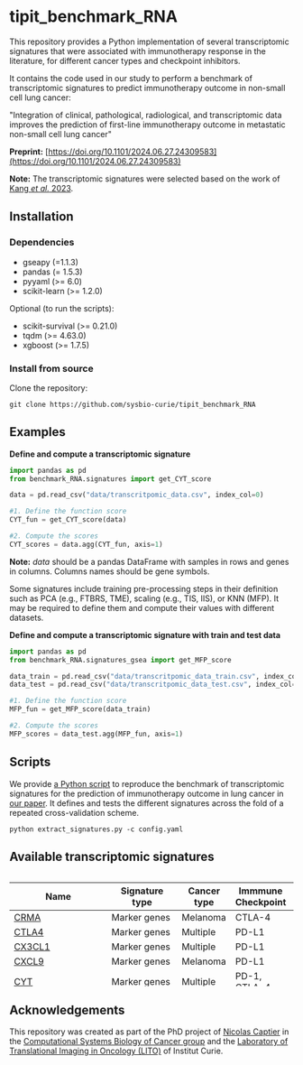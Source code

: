 # tipit_benchmark_RNA

This repository provides a Python implementation of several transcriptomic signatures that were associated with
immunotherapy response in the literature, for different cancer types and checkpoint inhibitors.

It contains the code used in our study to perform a benchmark of transcriptomic signatures to predict immunotherapy
outcome in non-small cell lung cancer:

"Integration of clinical, pathological, radiological, and transcriptomic data improves the prediction of first-line 
immunotherapy outcome in metastatic non-small cell lung cancer"

**Preprint:** [https://doi.org/10.1101/2024.06.27.24309583](https://doi.org/10.1101/2024.06.27.24309583)


**Note:** The transcriptomic signatures were selected based on the work of [Kang *et al.* 2023](https://doi.org/10.3390/cancers15164094).
## Installation

### Dependencies
- gseapy (=1.1.3)
- pandas (= 1.5.3)
- pyyaml (>= 6.0)
- scikit-learn (>= 1.2.0)

Optional (to run the scripts):
- scikit-survival (>= 0.21.0)
- tqdm (>= 4.63.0)
- xgboost (>= 1.7.5)

### Install from source

Clone the repository: 

```
git clone https://github.com/sysbio-curie/tipit_benchmark_RNA
```

## Examples 
**Define and compute a transcriptomic signature**
```python
import pandas as pd
from benchmark_RNA.signatures import get_CYT_score

data = pd.read_csv("data/transcritpomic_data.csv", index_col=0)

#1. Define the function score
CYT_fun = get_CYT_score(data)

#2. Compute the scores
CYT_scores = data.agg(CYT_fun, axis=1)
```

**Note:** *data* should be a pandas DataFrame with samples in rows and genes in columns. Columns names should be gene
symbols.   


Some signatures include training pre-processing steps in their definition such as PCA (e.g., FTBRS, TME),
scaling (e.g., TIS, IIS), or KNN (MFP). It may be required to define them and compute their values with different
datasets.

**Define and compute a transcriptomic signature with train and test data**
```python
import pandas as pd
from benchmark_RNA.signatures_gsea import get_MFP_score

data_train = pd.read_csv("data/transcritpomic_data_train.csv", index_col=0)
data_test = pd.read_csv("data/transcritpomic_data_test.csv", index_col=0)

#1. Define the function score
MFP_fun = get_MFP_score(data_train)

#2. Compute the scores
MFP_scores = data_test.agg(MFP_fun, axis=1)
```

## Scripts

We provide [a Python script](scripts/extract_signatures.py) to reproduce the benchmark of transcriptomic signatures for
the prediction of immunotherapy outcome in lung cancer in [our paper](https://doi.org/10.1101/2024.06.27.24309583). It
defines and tests the different signatures across the fold of a repeated cross-validation scheme.

```commandline
python extract_signatures.py -c config.yaml
```

## Available transcriptomic signatures


<div style="height:200px;overflow:auto;">

| Name                                                         | Signature type | Cancer type          | Immmune Checkpoint  | References                                                           |
|--------------------------------------------------------------|----------------|----------------------|---------------------|----------------------------------------------------------------------|
| [CRMA](/benchmark_RNA/signatures.py#L507)                    | Marker genes   | Melanoma             | CTLA-4              | [Shukla *et al.*](https://doi.org/10.1016/j.cell.2018.03.026)        |
| [CTLA4](/benchmark_RNA/signatures.py#L153)                   | Marker genes   | Multiple             | PD-L1               | [Herbst *et al.*](https://doi.org/10.1038/nature14011)               |
| [CX3CL1](/benchmark_RNA/signatures.py#L120)                  | Marker genes   | Multiple             | PD-L1               | [Herbst *et al.*](https://doi.org/10.1038/nature14011)               |
| [CXCL9](/benchmark_RNA/signatures.py#L252)                   | Marker genes   | Melanoma             | PD-L1               | [Qu *et al.*](https://doi.org/10.1016/j.celrep.2020.107873)          |
| [CYT](/benchmark_RNA/signatures.py#L285)                     | Marker genes   | Multiple             | PD-1, CTLA-4        | [Rooney *et al.*](https://doi.org/10.1016/j.cell.2014.12.033)        |
| [EIGS](/benchmark_RNA/signatures.py#L354)                    | Marker genes   | Multiple             | PD-1                | [Ayers *et al.*](https://doi.org/10.1172/jci91190)                   |
| [ESCS](/benchmark_RNA/signatures.py#L541)                    | Marker genes   | Urothelial cancer    | PD-1                | [Wang *et al.*](https://doi.org/10.1038/s41467-018-05992-x)          |
| [FTBRS](/benchmark_RNA/signatures.py#L575)                   | Marker genes   | Multiple             | PD-L1               | [Mariathasan *et al.*](https://doi.org/10.1038/nature25501)          |
| [HLADRA](/benchmark_RNA/signatures.py#L186)                  | Marker genes   | Melanoma             | PD-1, PD-L1         | [Johnson *et al.*](https://doi.org/10.1038/ncomms10582)              |
| [HRH1](/benchmark_RNA/signatures.py#L219)                    | Marker genes   | Multiple             | PD-1, PD-L1, CTLA-4 | [Li *et al.*](https://doi.org/10.1016/j.ccell.2021.11.002)           |
| [IFNgamma](/benchmark_RNA/signatures.py#L320)                | Marker genes   | Multiple             | PD-1                | [Ayers *et al.*](https://doi.org/10.1172/jci91190)                   |
| [Immunopheno](/benchmark_RNA/signatures.py#L428)             | Marker genes   | Multiple             | PD-1, CTLA-4        | [Charoentong *et al.*](https://doi.org/10.1016/j.celrep.2016.12.019) |
| [IMPRES](/benchmark_RNA/signatures.py#L471)                  | Marker genes   | Melanoma             | PD-1, CTLA-4        | [Auslander *et al.*](https://doi.org/10.1038/s41591-018-0157-9)      |
| [IRG](/benchmark_RNA/signatures.py#L671)                     | Marker genes   | Cervical cancer      | PD-1, PD-L1, CTLA-4 | [Yang *et al.*](https://doi.org/10.1080/2162402x.2019.1659094)       |
| [MPS](/benchmark_RNA/signatures.py#L743)                     | Marker genes   | Melanoma             | PD-1, CTLA-4        | [Pérez-Guijarro *et al.*](https://doi.org/10.1038/s41591-020-0818-3) |
| [PD1](/benchmark_RNA/signatures.py#L54)                      | Marker genes   | Multiple             | PD-1                | [Taube *et al.*](https://doi.org/10.1158/1078-0432.ccr-13-3271)      |
| [PDL1](/benchmark_RNA/signatures.py#L21)                     | Marker genes   | Multiple             | PD-1, PD-L1         | [Herbst *et al.*](https://doi.org/10.1038/nature14011)               |
| [PDL2](/benchmark_RNA/signatures.py#L87)                     | Marker genes   | Multiple             | PD-1                | [Yearley *et al.*](https://doi.org/10.1158/1078-0432.ccr-16-1761)    |
| [Renal101](/benchmark_RNA/signatures.py#L778)                | Marker genes   | Renal cell carcinoma | PD-1, PD-L1         | [Motzer *et al.*](https://doi.org/10.1038/s41591-020-1044-8)         |
| [TIG](/benchmark_RNA/signatures.py#L389)                     | Marker genes   | Multiple             | PD-1                | [Cristescu *et al.*](https://doi.org/10.1126/science.aar3593)        |
| [TLS](/benchmark_RNA/signatures.py#L709)                     | Marker genes   | Melanoma             | PD-1, CTLA-4        | [Cabrita *et al.*](https://doi.org/10.1038/s41586-019-1914-8)        | 
| [TME](/benchmark_RNA/signatures.py#L615)                     | Marker genes   | Gastric cancer       | PD-1, PD-L1, CTLA-4 | [Zeng *et al.*](https://doi.org/10.1158/2326-6066.cir-18-0436)       |
| [APM](/benchmark_RNA/signatures_gsea.py#L144)                | GSEA           | Renal cell carcinoma | PD-1                | [Senbabaoglu *et al.*](https://doi.org/10.1186/s13059-016-1092-z)    |
| [CECMdown](/benchmark_RNA/signatures_gsea.py#L284)           | GSEA           | Multiple             | PD-1                | [Chakravarthy *et al.*](https://doi.org/10.1038/s41467-018-06654-8)  |
| [CECMup](/benchmark_RNA/signatures_gsea.py#L240)             | GSEA           | Multiple             | PD-1                | [Chakravarthy *et al.*](https://doi.org/10.1038/s41467-018-06654-8)  |
| [IIS](/benchmark_RNA/signatures_gsea.py#L93)                | GSEA           | Renal cell carcinoma | PD-1                | [Senbabaoglu *et al.*](https://doi.org/10.1186/s13059-016-1092-z)    |
| [IMS](/benchmark_RNA/signatures_gsea.py#L328)                | GSEA           | Gastric cancer       | PD-1, PD-L1         | [Lin *et al.*](https://doi.org/10.1038/s41525-021-00249-x)           |
| [IPRES](/benchmark_RNA/signatures_gsea.py#L187)              | GSEA           | Multiple             | PD-1                | [Hugo *et al.*](https://doi.org/10.1016/j.cell.2016.02.065)          |
| [MFP](/benchmark_RNA/signatures_gsea.py#L474)                | GSEA           | Multiple             | PD-1, PD-L1, CTLA-4 | [Bagaev *et al.*](https://doi.org/10.1016/j.ccell.2021.04.014)       |
| [MIAS](/benchmark_RNA/signatures_gsea.py#L433)               | GSEA           | Melanoma             | PD-1                | [Wu *et al.*](https://doi.org/10.1038/s41467-021-27651-4)            |
| [PASSPRE](/benchmark_RNA/signatures_gsea.py#L379)            | GSEA           | Melanoma             | PD-1                | [Du *et al.*](https://doi.org/10.1038/s41467-021-26299-4)            |
| [TIS](/benchmark_RNA/signatures_gsea.py#L39)                 | GSEA           | Renal cell carcinoma | PD-1                | [Senbabaoglu *et al.*](https://doi.org/10.1186/s13059-016-1092-z)    |
| [CD8T_CIBERSORT](/benchmark_RNA/signatures_deconv.py#L131)   | Deconvolution  | Multiple             | PD-1                | [Tumeh *et al.*](https://doi.org/10.1038/nature13954)                |
| [CD8T_MCPcounter](/benchmark_RNA/signatures_deconv.py#L36)   | Deconvolution  | Multiple             | PD-1                | [Tumeh *et al.*](https://doi.org/10.1038/nature13954)                |
| [CD8T_Xcell](/benchmark_RNA/signatures_deconv.py#L69)        | Deconvolution  | Multiple             | PD-1                | [Tumeh *et al.*](https://doi.org/10.1038/nature13954)                |
| [Immuno_CIBERSORT](/benchmark_RNA/signatures_deconv.py#L172) | Deconvolution  | Melanoma             | PD-1                | [Nie *et al.*](https://doi.org/10.18632/aging.102556)                |


</div>

## Acknowledgements

This repository was created as part of the PhD project of [Nicolas Captier](https://ncaptier.github.io/) in the 
[Computational Systems Biology of Cancer group](https://institut-curie.org/team/barillot) and the
[ Laboratory of Translational Imaging in Oncology (LITO)](https://www.lito-web.fr/en/) of Institut Curie.
